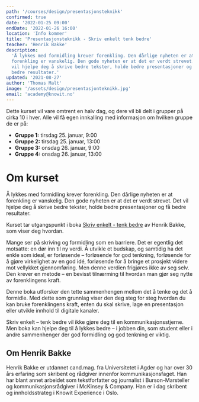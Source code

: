 ```yaml
---
path: '/courses/design/presentasjonsteknikk'
confirmed: true
date: '2022-01-25 09:00'
endDate: '2022-01-26 16:00'
location: 'Info kommer'
title: 'Presentasjonsteknikk - Skriv enkelt tenk bedre'
teacher: 'Henrik Bakke'
description:
  'Å lykkes med formidling krever forenkling. Den dårlige nyheten er at
  forenkling er vanskelig. Den gode nyheten er at det er verdt strevet. Det
  vil hjelpe deg å skrive bedre tekster, holde bedre presentasjoner og få
  bedre resultater.'
updated: '2021-08-27'
author: 'Thomas Malt'
image: '/assets/design/presentasjonteknikk.jpg'
email: 'academy@knowit.no'
---
```


Dette kurset vil vare omtrent en halv dag, og dere vil bli delt i grupper på
cirka 10 i hver. Alle vil få egen innkalling med informasjon om hvilken gruppe
de er på:

- **Gruppe 1:** tirsdag 25. januar, 9:00
- **Gruppe 2:** tirsdag 25. januar, 13:00
- **Gruppe 3:** onsdag 26. januar, 9:00
- **Gruppe 4:** onsdag 26. januar, 13:00

# Om kurset

Å lykkes med formidling krever forenkling. Den dårlige nyheten er at
forenkling er vanskelig. Den gode nyheten er at det er verdt strevet. Det vil
hjelpe deg å skrive bedre tekster, holde bedre presentasjoner og få bedre
resultater.

Kurset tar utgangspunkt i boka
[Skriv enkelt - tenk bedre](https://www.fagbokforlaget.no/Skriv-enkelt-tenk-bedre/I9788245033366)
av Henrik Bakke, som viser deg hvordan.

Mange ser på skriving og formidling som en barriere. Det er egentlig det
motsatte: en dør inn til ny verdi. Å utvikle et budskap, og samtidig ha det
enkle som ideal, er forløsende – forløsende for god tenkning, forløsende for å
gjøre virkelighet av en god idé, forløsende for å bringe et prosjekt videre
mot vellykket gjennomføring. Men denne verdien frigjøres ikke av seg selv. Den
krever en metode – en bevisst tilnærming til hvordan man gjør seg nytte av
forenklingens kraft.

Denne boka utforsker den tette sammenhengen mellom det å tenke og det å
formidle. Med dette som grunnlag viser den deg steg for steg hvordan du kan
bruke forenklingens kraft, enten du skal skrive, lage en presentasjon eller
utvikle innhold til digitale kanaler.

Skriv enkelt – tenk bedre vil ikke gjøre deg til en kommunikasjonsstjerne. Men
boka kan hjelpe deg til å lykkes bedre – i jobben din, som student eller i
andre sammenhenger der god formidling og god tenkning er viktig.

## Om Henrik Bakke

Henrik Bakke er utdannet cand.mag. fra Universitetet i Agder og har over 30
års erfaring som skribent og rådgiver innenfor kommunikasjonsfaget. Han har
blant annet arbeidet som tekstforfatter og journalist i Burson-Marsteller og
kommunikasjonsrådgiver i McKinsey & Company. Han er i dag skribent og
innholdsstrateg i Knowit Experience i Oslo.
